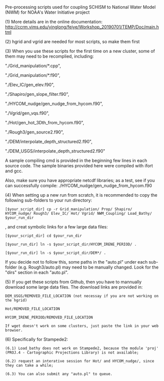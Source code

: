 Pre-processing scripts used for coupling SCHISM to National Water Model (NWM) for NOAA's Water Initiative project


(1) More details are in the online documentation: http://ccrm.vims.edu/yinglong/feiye/Workshop_20190701/TEMP/Doc/main.html


(2) hgrid and vgrid are needed for most scripts, so make them first


(3) When you use these scripts for the first time on a new cluster,
    some of them may need to be recomplied, including:


"./Grid_manipulation/*.cpp",

"./Grid_manipulation/*.f90",

"./Elev_IC/gen_elev.f90",

"./Shapiro/gen_slope_filter.f90",

"./HYCOM_nudge/gen_nudge_from_hycom.f90",

"./Vgrid/gen_vqs.f90",

"./Hot/gen_hot_3Dth_from_hycom.f90",

"./Rough3/gen_source2.f90",

"./DEM/interpolate_depth_structured2.f90",

"./DEM_USGS/interpolate_depth_structured2.f90"

A sample compiling cmd is provided in the beginning few lines in each source code.
The sample binaries provided here were compiled with ifort and gcc.

Also, make sure you have appropriate netcdf libraries; as a test, see if you can successfully compile:
./HYCOM_nudge/gen_nudge_from_hycom.f90


(4) When setting up a new run from scratch, it is recommended to copy the following sub-folders to your run directory:

	[$your_script_dir] cp -r Grid_manipulation/ Prop/ Shapiro/ HYCOM_nudge/ Rough3/ Elev_IC/ Hot/ Vgrid/ NWM_Coupling/ Load_Bathy/ $your_run_dir 

  , and creat symbolic links for a few large data files:

	[$your_script_dir] cd $your_run_dir

	[$your_run_dir] ln -s $your_script_dir/HYCOM_IRENE_PERIOD/ .

	[$your_run_dir] ln -s $your_script_dir/DEM*/ .

  If you decide not to follow this, some paths in the "auto.pl" under each sub-folder (e.g. Rough3/auto.pl) may need to be manually changed.
  Look for the "dirs" section in each "auto.pl".


(5) If you get these scripts from Github, then you have to mannually download some large data files.
    The download links are provided in:

    DEM_USGS/REMOVED_FILE_LOCATION (not necessay if you are not working on the hgrid)

    Hot/REMOVED_FILE_LOCATION 

    HYCOM_IRENE_PERIOD/REMOVED_FILE_LOCATION

    If wget doesn't work on some clusters, just paste the link in your web browser.


(6) Specifically for Stampede2:

    (6.1) Load_bathy does not work on Stampede2, because the module 'proj' (PROJ.4 - Cartographic Projections Library) is not available;

    (6.2) request an interative session for Hot/ and HYCOM_nudge/, since they can take a while;

    (6.3) You can also submit any "auto.pl" to queue.




